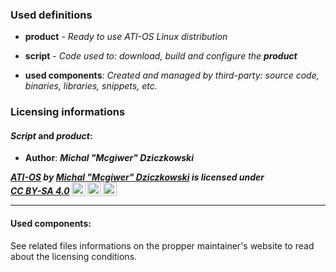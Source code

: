 ### Used definitions

- **product** - *Ready to use ATI-OS Linux distribution*

- **script** - *Code used to: download, build and configure the __product__*

- **used components**: *Created and managed by third-party:
  source code, binaries, libraries, snippets, etc.*


### Licensing informations


#### ***Script*** and ***product***:

- **Author**: ***Michal "Mcgiwer" Dziczkowski***
  
***<p xmlns:cc="http://creativecommons.org/ns#" xmlns:dct="http://purl.org/dc/terms/"><a property="dct:title" rel="cc:attributionURL" href="https://github.com/mdziczkowski/ATI-OS">ATI-OS</a> by <a rel="cc:attributionURL dct:creator" property="cc:attributionName" href="https://github.com/mdziczkowski">Michal "Mcgiwer" Dziczkowski</a> is licensed under <a href="https://creativecommons.org/licenses/by-sa/4.0/?ref=chooser-v1" target="_blank" rel="license noopener noreferrer" style="display:inline-block;">CC BY-SA 4.0<img style="height:22px!important;margin-left:3px;vertical-align:text-bottom;" src="https://mirrors.creativecommons.org/presskit/icons/cc.svg?ref=chooser-v1" alt=""><img style="height:22px!important;margin-left:3px;vertical-align:text-bottom;" src="https://mirrors.creativecommons.org/presskit/icons/by.svg?ref=chooser-v1" alt=""><img style="height:22px!important;margin-left:3px;vertical-align:text-bottom;" src="https://mirrors.creativecommons.org/presskit/icons/sa.svg?ref=chooser-v1" alt=""></a></p>***

---
#### Used components:

See related files informations on the propper maintainer's website to read about the licensing conditions.
